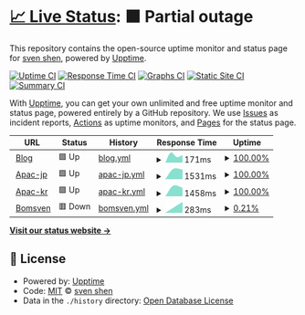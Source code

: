 # [📈 Live Status](https://status.svenshen.com): <!--live status--> **🟧 Partial outage**

This repository contains the open-source uptime monitor and status page for [sven shen](https://www.svenshen.com), powered by [Upptime](https://github.com/upptime/upptime).

[![Uptime CI](https://github.com/sven0219/statusPages/workflows/Uptime%20CI/badge.svg)](https://github.com/sven0219/statusPages/actions?query=workflow%3A%22Uptime+CI%22)
[![Response Time CI](https://github.com/sven0219/statusPages/workflows/Response%20Time%20CI/badge.svg)](https://github.com/sven0219/statusPages/actions?query=workflow%3A%22Response+Time+CI%22)
[![Graphs CI](https://github.com/sven0219/statusPages/workflows/Graphs%20CI/badge.svg)](https://github.com/sven0219/statusPages/actions?query=workflow%3A%22Graphs+CI%22)
[![Static Site CI](https://github.com/sven0219/statusPages/workflows/Static%20Site%20CI/badge.svg)](https://github.com/sven0219/statusPages/actions?query=workflow%3A%22Static+Site+CI%22)
[![Summary CI](https://github.com/sven0219/statusPages/workflows/Summary%20CI/badge.svg)](https://github.com/sven0219/statusPages/actions?query=workflow%3A%22Summary+CI%22)

With [Upptime](https://upptime.js.org), you can get your own unlimited and free uptime monitor and status page, powered entirely by a GitHub repository. We use [Issues](https://github.com/sven0219/statusPages/issues) as incident reports, [Actions](https://github.com/sven0219/statusPages/actions) as uptime monitors, and [Pages](https://status.svenshen.com) for the status page.

<!--start: status pages-->
<!-- This summary is generated by Upptime (https://github.com/upptime/upptime) -->
<!-- Do not edit this manually, your changes will be overwritten -->
<!-- prettier-ignore -->
| URL | Status | History | Response Time | Uptime |
| --- | ------ | ------- | ------------- | ------ |
| <img alt="" src="https://favicons.githubusercontent.com/www.svenshen.com" height="13"> [Blog](https://www.svenshen.com) | 🟩 Up | [blog.yml](https://github.com/sven0219/statusPages/commits/HEAD/history/blog.yml) | <details><summary><img alt="Response time graph" src="./graphs/blog/response-time-week.png" height="20"> 171ms</summary><br><a href="https://status.svenshen.com/history/blog"><img alt="Response time 171" src="https://img.shields.io/endpoint?url=https%3A%2F%2Fraw.githubusercontent.com%2Fsven0219%2FstatusPages%2FHEAD%2Fapi%2Fblog%2Fresponse-time.json"></a><br><a href="https://status.svenshen.com/history/blog"><img alt="24-hour response time 171" src="https://img.shields.io/endpoint?url=https%3A%2F%2Fraw.githubusercontent.com%2Fsven0219%2FstatusPages%2FHEAD%2Fapi%2Fblog%2Fresponse-time-day.json"></a><br><a href="https://status.svenshen.com/history/blog"><img alt="7-day response time 171" src="https://img.shields.io/endpoint?url=https%3A%2F%2Fraw.githubusercontent.com%2Fsven0219%2FstatusPages%2FHEAD%2Fapi%2Fblog%2Fresponse-time-week.json"></a><br><a href="https://status.svenshen.com/history/blog"><img alt="30-day response time 171" src="https://img.shields.io/endpoint?url=https%3A%2F%2Fraw.githubusercontent.com%2Fsven0219%2FstatusPages%2FHEAD%2Fapi%2Fblog%2Fresponse-time-month.json"></a><br><a href="https://status.svenshen.com/history/blog"><img alt="1-year response time 171" src="https://img.shields.io/endpoint?url=https%3A%2F%2Fraw.githubusercontent.com%2Fsven0219%2FstatusPages%2FHEAD%2Fapi%2Fblog%2Fresponse-time-year.json"></a></details> | <details><summary><a href="https://status.svenshen.com/history/blog">100.00%</a></summary><a href="https://status.svenshen.com/history/blog"><img alt="All-time uptime 100.00%" src="https://img.shields.io/endpoint?url=https%3A%2F%2Fraw.githubusercontent.com%2Fsven0219%2FstatusPages%2FHEAD%2Fapi%2Fblog%2Fuptime.json"></a><br><a href="https://status.svenshen.com/history/blog"><img alt="24-hour uptime 100.00%" src="https://img.shields.io/endpoint?url=https%3A%2F%2Fraw.githubusercontent.com%2Fsven0219%2FstatusPages%2FHEAD%2Fapi%2Fblog%2Fuptime-day.json"></a><br><a href="https://status.svenshen.com/history/blog"><img alt="7-day uptime 100.00%" src="https://img.shields.io/endpoint?url=https%3A%2F%2Fraw.githubusercontent.com%2Fsven0219%2FstatusPages%2FHEAD%2Fapi%2Fblog%2Fuptime-week.json"></a><br><a href="https://status.svenshen.com/history/blog"><img alt="30-day uptime 100.00%" src="https://img.shields.io/endpoint?url=https%3A%2F%2Fraw.githubusercontent.com%2Fsven0219%2FstatusPages%2FHEAD%2Fapi%2Fblog%2Fuptime-month.json"></a><br><a href="https://status.svenshen.com/history/blog"><img alt="1-year uptime 100.00%" src="https://img.shields.io/endpoint?url=https%3A%2F%2Fraw.githubusercontent.com%2Fsven0219%2FstatusPages%2FHEAD%2Fapi%2Fblog%2Fuptime-year.json"></a></details>
| <img alt="" src="https://favicons.githubusercontent.com/hiltonhotels.jp" height="13"> [Apac-jp](https://hiltonhotels.jp) | 🟩 Up | [apac-jp.yml](https://github.com/sven0219/statusPages/commits/HEAD/history/apac-jp.yml) | <details><summary><img alt="Response time graph" src="./graphs/apac-jp/response-time-week.png" height="20"> 1531ms</summary><br><a href="https://status.svenshen.com/history/apac-jp"><img alt="Response time 1531" src="https://img.shields.io/endpoint?url=https%3A%2F%2Fraw.githubusercontent.com%2Fsven0219%2FstatusPages%2FHEAD%2Fapi%2Fapac-jp%2Fresponse-time.json"></a><br><a href="https://status.svenshen.com/history/apac-jp"><img alt="24-hour response time 1531" src="https://img.shields.io/endpoint?url=https%3A%2F%2Fraw.githubusercontent.com%2Fsven0219%2FstatusPages%2FHEAD%2Fapi%2Fapac-jp%2Fresponse-time-day.json"></a><br><a href="https://status.svenshen.com/history/apac-jp"><img alt="7-day response time 1531" src="https://img.shields.io/endpoint?url=https%3A%2F%2Fraw.githubusercontent.com%2Fsven0219%2FstatusPages%2FHEAD%2Fapi%2Fapac-jp%2Fresponse-time-week.json"></a><br><a href="https://status.svenshen.com/history/apac-jp"><img alt="30-day response time 1531" src="https://img.shields.io/endpoint?url=https%3A%2F%2Fraw.githubusercontent.com%2Fsven0219%2FstatusPages%2FHEAD%2Fapi%2Fapac-jp%2Fresponse-time-month.json"></a><br><a href="https://status.svenshen.com/history/apac-jp"><img alt="1-year response time 1531" src="https://img.shields.io/endpoint?url=https%3A%2F%2Fraw.githubusercontent.com%2Fsven0219%2FstatusPages%2FHEAD%2Fapi%2Fapac-jp%2Fresponse-time-year.json"></a></details> | <details><summary><a href="https://status.svenshen.com/history/apac-jp">100.00%</a></summary><a href="https://status.svenshen.com/history/apac-jp"><img alt="All-time uptime 100.00%" src="https://img.shields.io/endpoint?url=https%3A%2F%2Fraw.githubusercontent.com%2Fsven0219%2FstatusPages%2FHEAD%2Fapi%2Fapac-jp%2Fuptime.json"></a><br><a href="https://status.svenshen.com/history/apac-jp"><img alt="24-hour uptime 100.00%" src="https://img.shields.io/endpoint?url=https%3A%2F%2Fraw.githubusercontent.com%2Fsven0219%2FstatusPages%2FHEAD%2Fapi%2Fapac-jp%2Fuptime-day.json"></a><br><a href="https://status.svenshen.com/history/apac-jp"><img alt="7-day uptime 100.00%" src="https://img.shields.io/endpoint?url=https%3A%2F%2Fraw.githubusercontent.com%2Fsven0219%2FstatusPages%2FHEAD%2Fapi%2Fapac-jp%2Fuptime-week.json"></a><br><a href="https://status.svenshen.com/history/apac-jp"><img alt="30-day uptime 100.00%" src="https://img.shields.io/endpoint?url=https%3A%2F%2Fraw.githubusercontent.com%2Fsven0219%2FstatusPages%2FHEAD%2Fapi%2Fapac-jp%2Fuptime-month.json"></a><br><a href="https://status.svenshen.com/history/apac-jp"><img alt="1-year uptime 100.00%" src="https://img.shields.io/endpoint?url=https%3A%2F%2Fraw.githubusercontent.com%2Fsven0219%2FstatusPages%2FHEAD%2Fapi%2Fapac-jp%2Fuptime-year.json"></a></details>
| <img alt="" src="https://favicons.githubusercontent.com/hilton.co.kr" height="13"> [Apac-kr](http://hilton.co.kr) | 🟩 Up | [apac-kr.yml](https://github.com/sven0219/statusPages/commits/HEAD/history/apac-kr.yml) | <details><summary><img alt="Response time graph" src="./graphs/apac-kr/response-time-week.png" height="20"> 1458ms</summary><br><a href="https://status.svenshen.com/history/apac-kr"><img alt="Response time 1458" src="https://img.shields.io/endpoint?url=https%3A%2F%2Fraw.githubusercontent.com%2Fsven0219%2FstatusPages%2FHEAD%2Fapi%2Fapac-kr%2Fresponse-time.json"></a><br><a href="https://status.svenshen.com/history/apac-kr"><img alt="24-hour response time 1458" src="https://img.shields.io/endpoint?url=https%3A%2F%2Fraw.githubusercontent.com%2Fsven0219%2FstatusPages%2FHEAD%2Fapi%2Fapac-kr%2Fresponse-time-day.json"></a><br><a href="https://status.svenshen.com/history/apac-kr"><img alt="7-day response time 1458" src="https://img.shields.io/endpoint?url=https%3A%2F%2Fraw.githubusercontent.com%2Fsven0219%2FstatusPages%2FHEAD%2Fapi%2Fapac-kr%2Fresponse-time-week.json"></a><br><a href="https://status.svenshen.com/history/apac-kr"><img alt="30-day response time 1458" src="https://img.shields.io/endpoint?url=https%3A%2F%2Fraw.githubusercontent.com%2Fsven0219%2FstatusPages%2FHEAD%2Fapi%2Fapac-kr%2Fresponse-time-month.json"></a><br><a href="https://status.svenshen.com/history/apac-kr"><img alt="1-year response time 1458" src="https://img.shields.io/endpoint?url=https%3A%2F%2Fraw.githubusercontent.com%2Fsven0219%2FstatusPages%2FHEAD%2Fapi%2Fapac-kr%2Fresponse-time-year.json"></a></details> | <details><summary><a href="https://status.svenshen.com/history/apac-kr">100.00%</a></summary><a href="https://status.svenshen.com/history/apac-kr"><img alt="All-time uptime 100.00%" src="https://img.shields.io/endpoint?url=https%3A%2F%2Fraw.githubusercontent.com%2Fsven0219%2FstatusPages%2FHEAD%2Fapi%2Fapac-kr%2Fuptime.json"></a><br><a href="https://status.svenshen.com/history/apac-kr"><img alt="24-hour uptime 100.00%" src="https://img.shields.io/endpoint?url=https%3A%2F%2Fraw.githubusercontent.com%2Fsven0219%2FstatusPages%2FHEAD%2Fapi%2Fapac-kr%2Fuptime-day.json"></a><br><a href="https://status.svenshen.com/history/apac-kr"><img alt="7-day uptime 100.00%" src="https://img.shields.io/endpoint?url=https%3A%2F%2Fraw.githubusercontent.com%2Fsven0219%2FstatusPages%2FHEAD%2Fapi%2Fapac-kr%2Fuptime-week.json"></a><br><a href="https://status.svenshen.com/history/apac-kr"><img alt="30-day uptime 100.00%" src="https://img.shields.io/endpoint?url=https%3A%2F%2Fraw.githubusercontent.com%2Fsven0219%2FstatusPages%2FHEAD%2Fapi%2Fapac-kr%2Fuptime-month.json"></a><br><a href="https://status.svenshen.com/history/apac-kr"><img alt="1-year uptime 100.00%" src="https://img.shields.io/endpoint?url=https%3A%2F%2Fraw.githubusercontent.com%2Fsven0219%2FstatusPages%2FHEAD%2Fapi%2Fapac-kr%2Fuptime-year.json"></a></details>
| <img alt="" src="https://favicons.githubusercontent.com/gitlab.bomsven.cn" height="13"> [Bomsven](http://gitlab.bomsven.cn) | 🟥 Down | [bomsven.yml](https://github.com/sven0219/statusPages/commits/HEAD/history/bomsven.yml) | <details><summary><img alt="Response time graph" src="./graphs/bomsven/response-time-week.png" height="20"> 283ms</summary><br><a href="https://status.svenshen.com/history/bomsven"><img alt="Response time 283" src="https://img.shields.io/endpoint?url=https%3A%2F%2Fraw.githubusercontent.com%2Fsven0219%2FstatusPages%2FHEAD%2Fapi%2Fbomsven%2Fresponse-time.json"></a><br><a href="https://status.svenshen.com/history/bomsven"><img alt="24-hour response time 283" src="https://img.shields.io/endpoint?url=https%3A%2F%2Fraw.githubusercontent.com%2Fsven0219%2FstatusPages%2FHEAD%2Fapi%2Fbomsven%2Fresponse-time-day.json"></a><br><a href="https://status.svenshen.com/history/bomsven"><img alt="7-day response time 283" src="https://img.shields.io/endpoint?url=https%3A%2F%2Fraw.githubusercontent.com%2Fsven0219%2FstatusPages%2FHEAD%2Fapi%2Fbomsven%2Fresponse-time-week.json"></a><br><a href="https://status.svenshen.com/history/bomsven"><img alt="30-day response time 283" src="https://img.shields.io/endpoint?url=https%3A%2F%2Fraw.githubusercontent.com%2Fsven0219%2FstatusPages%2FHEAD%2Fapi%2Fbomsven%2Fresponse-time-month.json"></a><br><a href="https://status.svenshen.com/history/bomsven"><img alt="1-year response time 283" src="https://img.shields.io/endpoint?url=https%3A%2F%2Fraw.githubusercontent.com%2Fsven0219%2FstatusPages%2FHEAD%2Fapi%2Fbomsven%2Fresponse-time-year.json"></a></details> | <details><summary><a href="https://status.svenshen.com/history/bomsven">0.21%</a></summary><a href="https://status.svenshen.com/history/bomsven"><img alt="All-time uptime 0.21%" src="https://img.shields.io/endpoint?url=https%3A%2F%2Fraw.githubusercontent.com%2Fsven0219%2FstatusPages%2FHEAD%2Fapi%2Fbomsven%2Fuptime.json"></a><br><a href="https://status.svenshen.com/history/bomsven"><img alt="24-hour uptime 0.21%" src="https://img.shields.io/endpoint?url=https%3A%2F%2Fraw.githubusercontent.com%2Fsven0219%2FstatusPages%2FHEAD%2Fapi%2Fbomsven%2Fuptime-day.json"></a><br><a href="https://status.svenshen.com/history/bomsven"><img alt="7-day uptime 0.21%" src="https://img.shields.io/endpoint?url=https%3A%2F%2Fraw.githubusercontent.com%2Fsven0219%2FstatusPages%2FHEAD%2Fapi%2Fbomsven%2Fuptime-week.json"></a><br><a href="https://status.svenshen.com/history/bomsven"><img alt="30-day uptime 0.21%" src="https://img.shields.io/endpoint?url=https%3A%2F%2Fraw.githubusercontent.com%2Fsven0219%2FstatusPages%2FHEAD%2Fapi%2Fbomsven%2Fuptime-month.json"></a><br><a href="https://status.svenshen.com/history/bomsven"><img alt="1-year uptime 0.21%" src="https://img.shields.io/endpoint?url=https%3A%2F%2Fraw.githubusercontent.com%2Fsven0219%2FstatusPages%2FHEAD%2Fapi%2Fbomsven%2Fuptime-year.json"></a></details>

<!--end: status pages-->

[**Visit our status website →**](https://status.svenshen.com)

## 📄 License

- Powered by: [Upptime](https://github.com/upptime/upptime)
- Code: [MIT](./LICENSE) © [sven shen](https://www.svenshen.com)
- Data in the `./history` directory: [Open Database License](https://opendatacommons.org/licenses/odbl/1-0/)
